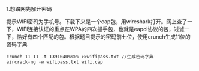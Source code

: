 1.想蹭网先解开密码

提示WIFI密码为手机号。下载下来是一个cap包，用wireshark打开。网上查了一下，WIFI连接认证的重点在WPA的四次握手包，也就是eapol协议的包，过滤一下，恰好有四个匹配的包。根据题目提示的密码前七位，使用crunch生成11位的密码字典

```
crunch 11 11 -t 1391040%%%% >>wifipass.txt //生成密码字典
aircrack-ng -w wifipass.txt wifi.cap
```

